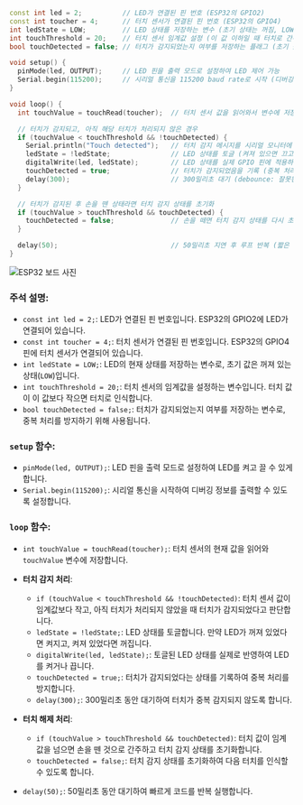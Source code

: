 ```cpp
const int led = 2;          // LED가 연결된 핀 번호 (ESP32의 GPIO2)
const int toucher = 4;      // 터치 센서가 연결된 핀 번호 (ESP32의 GPIO4)
int ledState = LOW;         // LED 상태를 저장하는 변수 (초기 상태는 꺼짐, LOW)
int touchThreshold = 20;    // 터치 센서 임계값 설정 (이 값 이하일 때 터치로 간주)
bool touchDetected = false; // 터치가 감지되었는지 여부를 저장하는 플래그 (초기 값은 터치되지 않음)

void setup() {
  pinMode(led, OUTPUT);     // LED 핀을 출력 모드로 설정하여 LED 제어 가능
  Serial.begin(115200);     // 시리얼 통신을 115200 baud rate로 시작 (디버깅 용도)
}

void loop() {
  int touchValue = touchRead(toucher);  // 터치 센서 값을 읽어와서 변수에 저장

  // 터치가 감지되고, 아직 해당 터치가 처리되지 않은 경우
  if (touchValue < touchThreshold && !touchDetected) {
    Serial.println("Touch detected");   // 터치 감지 메시지를 시리얼 모니터에 출력
    ledState = !ledState;               // LED 상태를 토글 (켜져 있으면 끄고, 꺼져 있으면 켬)
    digitalWrite(led, ledState);        // LED 상태를 실제 GPIO 핀에 적용하여 LED 제어
    touchDetected = true;               // 터치가 감지되었음을 기록 (중복 처리를 막기 위함)
    delay(300);                         // 300밀리초 대기 (debounce: 잘못된 중복 감지 방지)
  }

  // 터치가 감지된 후 손을 뗀 상태라면 터치 감지 상태를 초기화
  if (touchValue > touchThreshold && touchDetected) {
    touchDetected = false;              // 손을 떼면 터치 감지 상태를 다시 초기화
  }

  delay(50);                            // 50밀리초 지연 후 루프 반복 (짧은 대기 시간으로 빠른 처리)
}
```
![ESP32 보드 사진](https://quentinjeon.github.io/quentinjeon.github.io/assets/images/ESP32.jpg)


### 주석 설명:
- `const int led = 2;`: LED가 연결된 핀 번호입니다. ESP32의 GPIO2에 LED가 연결되어 있습니다.
- `const int toucher = 4;`: 터치 센서가 연결된 핀 번호입니다. ESP32의 GPIO4 핀에 터치 센서가 연결되어 있습니다.
- `int ledState = LOW;`: LED의 현재 상태를 저장하는 변수로, 초기 값은 꺼져 있는 상태(`LOW`)입니다.
- `int touchThreshold = 20;`: 터치 센서의 임계값을 설정하는 변수입니다. 터치 값이 이 값보다 작으면 터치로 인식합니다.
- `bool touchDetected = false;`: 터치가 감지되었는지 여부를 저장하는 변수로, 중복 처리를 방지하기 위해 사용됩니다.

### `setup` 함수:
- `pinMode(led, OUTPUT);`: LED 핀을 출력 모드로 설정하여 LED를 켜고 끌 수 있게 합니다.
- `Serial.begin(115200);`: 시리얼 통신을 시작하여 디버깅 정보를 출력할 수 있도록 설정합니다.

### `loop` 함수:
- `int touchValue = touchRead(toucher);`: 터치 센서의 현재 값을 읽어와 `touchValue` 변수에 저장합니다.
  
- **터치 감지 처리**:
  - `if (touchValue < touchThreshold && !touchDetected)`: 터치 센서 값이 임계값보다 작고, 아직 터치가 처리되지 않았을 때 터치가 감지되었다고 판단합니다.
  - `ledState = !ledState;`: LED 상태를 토글합니다. 만약 LED가 꺼져 있었다면 켜지고, 켜져 있었다면 꺼집니다.
  - `digitalWrite(led, ledState);`: 토글된 LED 상태를 실제로 반영하여 LED를 켜거나 끕니다.
  - `touchDetected = true;`: 터치가 감지되었다는 상태를 기록하여 중복 처리를 방지합니다.
  - `delay(300);`: 300밀리초 동안 대기하여 터치가 중복 감지되지 않도록 합니다.

- **터치 해제 처리**:
  - `if (touchValue > touchThreshold && touchDetected)`: 터치 값이 임계값을 넘으면 손을 뗀 것으로 간주하고 터치 감지 상태를 초기화합니다.
  - `touchDetected = false;`: 터치 감지 상태를 초기화하여 다음 터치를 인식할 수 있도록 합니다.

- `delay(50);`: 50밀리초 동안 대기하여 빠르게 코드를 반복 실행합니다.
